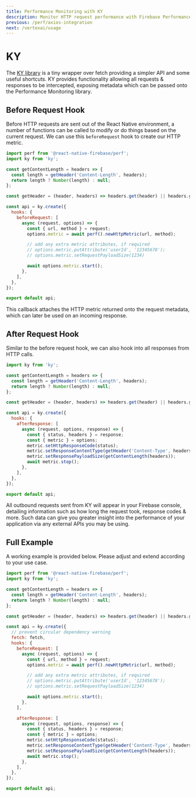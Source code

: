 ```yaml
---
title: Performance Monitoring with KY
description: Monitor HTTP request performance with Firebase Performance Monitoring and KY.
previous: /perf/axios-integration
next: /vertexai/usage
---
```


# KY

The [KY library](https://github.com/sindresorhus/ky) is a tiny wrapper over fetch providing a simpler API and some useful shortcuts.
KY provides functionality allowing all requests & responses to be intercepted, exposing
metadata which can be passed onto the Performance Monitoring library.

## Before Request Hook

Before HTTP requests are sent out of the React Native environment, a number of functions can be called to modify or do things based on the current request.
We can use this `beforeRequest` hook to create our HTTP metric.

```js
import perf from '@react-native-firebase/perf';
import ky from 'ky';

const getContentLength = headers => {
  const length = getHeader('Content-Length', headers);
  return length ? Number(length) : null;
};

const getHeader = (header, headers) => headers.get(header) || headers.get(header.toLowerCase());

const api = ky.create({
  hooks: {
    beforeRequest: [
      async (request, options) => {
        const { url, method } = request;
        options.metric = await perf().newHttpMetric(url, method);

        // add any extra metric attributes, if required
        // options.metric.putAttribute('userId', '12345678');
        // options.metric.setRequestPayloadSize(1234)

        await options.metric.start();
      },
    ],
  },
});

export default api;
```

This callback attaches the HTTP metric returned onto the request metadata, which can later be used on an
incoming response.

## After Request Hook

Similar to the before request hook, we can also hook into all responses from HTTP calls.

```js
import ky from 'ky';

const getContentLength = headers => {
  const length = getHeader('Content-Length', headers);
  return length ? Number(length) : null;
};

const getHeader = (header, headers) => headers.get(header) || headers.get(header.toLowerCase());

const api = ky.create({
  hooks: {
    afterResponse: [
      async (request, options, response) => {
        const { status, headers } = response;
        const { metric } = options;
        metric.setHttpResponseCode(status);
        metric.setResponseContentType(getHeader('Content-Type', headers));
        metric.setResponsePayloadSize(getContentLength(headers));
        await metric.stop();
      },
    ],
  },
});

export default api;
```

All outbound requests sent from KY will appear in your Firebase console, detailing information such as
how long the request took, response codes & more. Such data can give you greater insight into the performance of your application via any external APIs you may be using.

## Full Example

A working example is provided below. Please adjust and extend according to your use case.

```js
import perf from '@react-native-firebase/perf';
import ky from 'ky';

const getContentLength = headers => {
  const length = getHeader('Content-Length', headers);
  return length ? Number(length) : null;
};

const getHeader = (header, headers) => headers.get(header) || headers.get(header.toLowerCase());

const api = ky.create({
  // prevent circular dependency warning
  fetch: fetch,
  hooks: {
    beforeRequest: [
      async (request, options) => {
        const { url, method } = request;
        options.metric = await perf().newHttpMetric(url, method);

        // add any extra metric attributes, if required
        // options.metric.putAttribute('userId', '12345678');
        // options.metric.setRequestPayloadSize(1234)

        await options.metric.start();
      },
    ],

    afterResponse: [
      async (request, options, response) => {
        const { status, headers } = response;
        const { metric } = options;
        metric.setHttpResponseCode(status);
        metric.setResponseContentType(getHeader('Content-Type', headers));
        metric.setResponsePayloadSize(getContentLength(headers));
        await metric.stop();
      },
    ],
  },
});

export default api;
```
